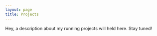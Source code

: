 ```yaml
---
layout: page
title: Projects
---
```


<p class="message">
  Hey, a description about my running projects will held here. Stay tuned!
</p>